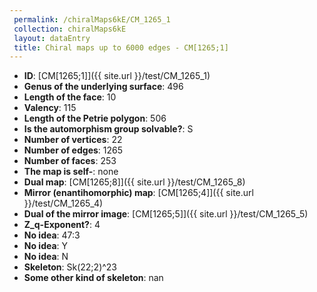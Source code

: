 ```yaml
--- 
 permalink: /chiralMaps6kE/CM_1265_1 
 collection: chiralMaps6kE
 layout: dataEntry
 title: Chiral maps up to 6000 edges - CM[1265;1]
---
```


- **ID**: [CM[1265;1]]({{ site.url }}/test/CM_1265_1)
- **Genus of the underlying surface**: 496
- **Length of the face**: 10
- **Valency**: 115
- **Length of the Petrie polygon**: 506
- **Is the automorphism group solvable?**: S
- **Number of vertices**: 22
- **Number of edges**: 1265
- **Number of faces**: 253
- **The map is self-**: none
- **Dual map**: [CM[1265;8]]({{ site.url }}/test/CM_1265_8)
- **Mirror (enantihomorphic) map**: [CM[1265;4]]({{ site.url }}/test/CM_1265_4)
- **Dual of the mirror image**: [CM[1265;5]]({{ site.url }}/test/CM_1265_5)
- **Z_q-Exponent?**: 4
- **No idea**:  47:3
- **No idea**: Y
- **No idea**: N
- **Skeleton**: Sk(22;2)^23
- **Some other kind of skeleton**: nan
